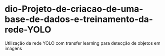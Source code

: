 # dio-Projeto-de-criacao-de-uma-base-de-dados-e-treinamento-da-rede-YOLO
Utilização da rede YOLO com transfer learning para detecção de objetos em imagens
